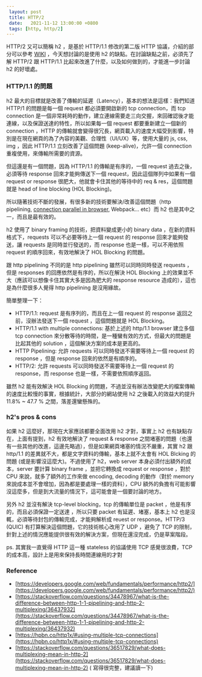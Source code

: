 ```yaml
---
 layout: post
 title: HTTP/2
 date:   2021-11-12 13:00:00 +0800
 tags: [http, http/2]
---
```


HTTP/2 又可以簡稱 h2 ，是基於 HTTP/1.1 修改的第二版 HTTP 協議，介紹的部分可以參考 [WIKI](https://zh.wikipedia.org/wiki/HTTP/2) ，今天想討論的是使用 h2 的缺點。在討論缺點之前，必須先了解 HTTP/2 跟 HTTP/1.1 比起來改進了什麼，以及如何做到的，才能進一步討論 h2 的好壞處。

### HTTP/1.1 的問題

h2 最大的目標就是改善了傳輸的延遲（Latency），基本的想法是這樣：我們知道  HTTP/1 的問題是每一個 request 都必須要開啟新的 tcp connection，而 tcp connection 是一個非常耗時的動作，建立連線需要走三向交握，來回確認後才能連線，以及保證送達的特性，所以如果每一個 request 都要重新建立一個新的 connection ，HTTP 的傳輸就會變得很冗長，網頁載入的速度大幅受到影響，特別是在現在網頁的為了內容的美觀、合理性（UI/UX）等，使用大量的 js, css, img ，因此 HTTP/1.1 立刻改善了這個問題 (keep-alive)，允許一個 connection 重複使用，來傳輸所需要的資源。

但這還是有一個問題，因為 HTTP/1.1 的傳輸是有序的，一個 request 過去之後，必須等待 response 回來才能夠傳送下一個 request，因此這個隊列中如果有一個 request or response 很肥大，他就會卡住其他的等待中的 req & res，這個問題就是 head of line blocking (HOL Blocking)。

所以隨著技術不斷的發展，有很多新的技術要解決/改善這個問題（http pipelining, [connection parallel in browser](https://hpbn.co/http1x/#using-multiple-tcp-connections), Webpack... etc）而 h2 也是其中之一，而且是最有效的。

h2 使用了 binary framing 的技術，把資料變成更小的 binary data ，在新的資料格式下，requests 可以不必要等待上一個 request 的 response 回來才能夠發送，讓 requests 是同時並行發送的，而 response 也是一樣，可以不用依照 request 的順序回來，有效地解決了 HOL Blocking 的問題。

跟 http pipelining 不同的是 http pipelining 雖然可以同時同時發送 requests ，但是 responses 的回應依然是有序的，所以在解決 HOL Blocking 上的效果並不大（應該可以想像卡住其實大多是因為肥大的 response resource 造成的），這也是為什麼很多人覺得 http pipelining 是沒用緣故。

簡單整理一下：

- HTTP/1.1: request 是有序列的，而且在上一個 request 的 response 返回之前，沒辦法發送下一個 request ，這個問題就是 HOL Blocking。
- HTTP/1.1 with multiple connections: 基於上述的 http/1.1 browser 建立多個 tcp connection 來分散等待的時間，是一種蠻有效的方式，但最大的問題是比起其他的 solution ，這個解決方案的成本是更高的。
- HTTP Pipelining: 允許 requests 可以同時發送不需要等待上一個 request 的 response ，但是 response 回來的依然是有順序的。
- HTTP/2: 允許 requests 可以同時發送不需要等待上一個 request 的 response，而 response 也是一樣，不需要依照順序返回。

雖然 h2 能有效解決 HOL Blocking 的問題，不過並沒有辦法改變肥大的檔案傳輸的速度比較慢的事實，根據統計，大部分的網站使用 h2 之後載入的效益大約提升 11.8% ~ 47.7 % 之間，落差還蠻懸殊的。

### h2's pros & cons

如果 h2 這麼好，那現在大家應該都要全面改用 h2 才對，事實上 h2 也有缺點存在，上面有提到，h2 有效地解決了 request & response 之間堵塞的問題（也還有一些其他的改進，這邊先略過），但是如果網頁堵塞的情況不嚴重，其實 h2 跟 http/1.1 的差異就不大，都是文字資料的傳輸，基本上就不太會有 HOL Blcking 的問題 (或是影響沒這麼大)。不過使用了 h2，web server 本身必須付出額外的成本，server 要計算 binary frame ，並把它轉換成 request or response ，對於 CPU 來說，就多了額外的工作來做 encoding, decoding 的動作（對於 memory 來說成本並不會增加，因為都是要處理一樣的資料），CPU 額外的負擔有可能影響沒這麼多，但是到大流量的情況下，這可能會是一個要討論的地方。

另外 h2 並沒有解決 tcp-level blocking，tcp 的傳輸單位是 packet ，他是有序的，而且必須保證一定送達 ，所以只要 packet 有延遲、堵塞，基本上 h2 也是沒輒，必須等待封包的傳輸完成，才能夠解析成 reuest or response。HTTP/3  (QUIC) 有打算解決這個問題，它的技術核心改用了 UDP ，避免了 TCP 的限制，針對上述的情況應能提供很有效的解決方案，但現在還沒完成，仍是草案階段。

ps. 其實我一直覺得 HTTP 這一種 stateless 的協議使用 TCP 感覺很浪費，TCP 的成本高，設計上是用來保持長時間連線用的才對

### Reference

- [https://developers.google.com/web/fundamentals/performance/http2/](https://developers.google.com/web/fundamentals/performance/http2/)
- [https://stackoverflow.com/questions/34478967/what-is-the-difference-between-http-1-1-pipelining-and-http-2-multiplexing/36437932](https://stackoverflow.com/questions/34478967/what-is-the-difference-between-http-1-1-pipelining-and-http-2-multiplexing/36437932)
- [https://hpbn.co/http1x/#using-multiple-tcp-connections](https://hpbn.co/http1x/#using-multiple-tcp-connections)
- [https://stackoverflow.com/questions/36517829/what-does-multiplexing-mean-in-http-2](https://stackoverflow.com/questions/36517829/what-does-multiplexing-mean-in-http-2) ( 寫得很完整，建議讀一下)